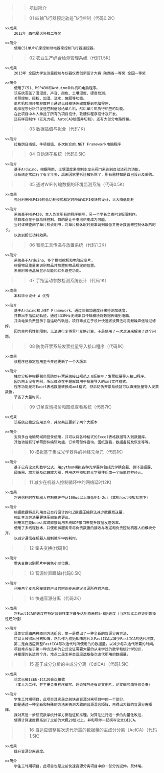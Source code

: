 >>项目简介

>>01 四轴飞行器预定轨迹飞行控制（代码0.2K）
    
    >>成果
        2012年 西电星火杯校二等奖
    
    >>简介
        使用C51单片机来控制继电器来控制飞行器遥控器。

>>02 农业生产综合检测管理系统（代码1.5K）

    >>成果
        2013年 全国大学生测量控制与仪器仪表创新设计大赛 陕西省一等奖 全国一等奖
    
    >>简介
        使用了C51、MSP430和Arduino单片机和电脑程序。
        该系统涵盖了温湿度、声音、颜色、土壤湿度、硬度检测、
        关照控制、授粉、加湿、浇水、施肥等功能。
        单片机检测环境参数并且通过无线模块传输数据到电脑程序，
        电脑程序分析并发送控制信号给单片机，然后单片机执行相应的功能。
        在此项目中本人承担了所有的项目设计、软硬件程序设计及开发，
        还有样品制作（亚克力板、AutoCAD绘图并切割），还有大部分电路焊接。

>>03 数据插值与拟合（代码1K）

    >>简介
        拉格朗日插值、牛顿插值、多次拟合的.NET Framework电脑程序

>>04 自动浇花系统（代码0.5K）

    >>简介
        基于Arduino，根据降雨、土壤湿度来控制水龙头阀门来达到自动浇花的功能，
        该系统正常运行了有半年多，后来因家里拆迁被拆除了，所有器材都是自己设计及采购。

>>05 通过WIFI传输数据的环境监测系统（代码0.5K）

    >>成果
        充分利用MSP430的低功耗模式和定时唤醒WIFI模块的设计，大大降低能耗

    >>简介
        系统基于MSP430，本人负责所有的程序编写，另一个学长负责PCB版图制作。
        项目难点在于低功耗控制，目的是让干电池供电成为可能。
        当时详细查阅了单片机说明书，将单片机休眠时频率调到最低并用计数器来控制休眠的时长，
        以达到超低功耗效果。

>>06 智能工具传递与放置系统（代码1.2K）

    >>简介
        系统基于Arduino、多个模拟舵机和电阻应变片，
        根据物品重量来识别物品并放置到物品规定的位置。
        系统附带液晶屏显示功能和红外遥控功能。

>>07 手指运动参数检测系统设计（代码1K）

    >>成果
        本科毕业设计 A 优秀
    
    >>简介
        基于Arduino和.NET Framework，通过三轴加速度计来检测加速度，
        并算出手指运动轨迹，通过433MHz无线串口传输模块将数据传输到电脑，
        并由电脑负责显示手指运动的轨迹。项目难点在于设计快速滤波算法将高频噪声信号过滤掉，
        因为单片机性能限制，无法进行复傅里叶变换计算，于是使用了一次滤波来解决了这个问题。

>>08 防伪开票系统发票批量导入接口程序（代码1K）

    >>成果
        该程序已稳定应用至今并还更新了一个大版本
    
    >>简介
        独立分析并根据税务局防伪开票系统接口规范3.0版编写了发票批量导入接口程序。
        因为网上没有先例，所以难点在于理解其用于批量导入的xml文件格式。
        程序功能是将Excel表格数据转换成xml格式，然后防伪开票系统就可以直接批量导入发票数据，
        节省了大量时间。

>>09 订单查询报价和图纸查看系统（代码7K）

    >>成果
        该系统已稳定应用至今，并总共还更新了两个大版本
    
    >>简介
        支持多台电脑局域网登录使用，并可以将各种格式的Excel表格数据导入到数据库。
        其他功能有订单零部件编辑功能，订单零部件查询，图纸查看，数据备份及恢复等等。

>>10 模拟基于集成光学器件的神经元单元（代码1K）

    >>简介
        基于已有论文和数学公式，用python模拟各种光学器件包括光学耦合器、微环谐振器、
        阈值器、放大器及运算放大器，并用这些模拟的光学器件组成一个简单的神经元。

>>11 减少在机器人控制循环中的网络延时(2K)

    >>成果
        将通信耗时在机器人控制循环中从100us以上降低到1-2us（本机host模拟状态下）

    >>简介
        根据数据特点利用自己自行设计的RLZ数据压缩算法减少数据发送量，
        相比主流方法要更快压缩率也更高。
        利用高性能boost库或直接调用系统UDP接口来提升数据发送效率，
        使用了多线程技术，并使用微服务来将负责数据的接收与发送和负责控制机器人的模块分开，
        以减少通信在机器人控制循环中的耗时。

>>12 霍夫变换(代码1K)

    >>简介
        霍夫变换识别照片中黄色小球位置。

>>13 音源位置跟踪(代码0.5K)

    >>简介
        利用两个麦克风接收的声音的时间差来确定音源所在的角度。

>>14 快速盲源分离（代码2K）

    >>成果
        将FastICA的速度在特定音频样本下最多达到原来的5-8倍速度（当然后续工作证明鲁棒性还欠佳）
    
    >>简介
        具体实现由两种原创方法组合，第一是提出了一种全新的盲源分离方法，
        可以大致得出分离矩阵，然后作为初始矩阵再代入FastICA以减少FastICA的迭代次数。
        第二是自适应调整FastICA每次迭代时所使用的的数据量，以减少每次迭代所需的时间。
        项目难点在于第一种方法中的公式论证需要大量的从未学过的数学和统计学知识，
        并推理的长达两个月。难点二是怎样自适应选取每次迭代所用的数据量。

>>15 基于成分分析的主成分分离（CdICA）（代码1.5K）

    >>成果
        论文已被IEEE-ICC20会议接收
        （本人为二作，并主要负责程序编写、理论推导还有论文图片，论文编写由导师负责）

    >>简介
        学生工时期项目，此项目其实是之前快速盲源分离项目中的一个部分，
        即是通过一种全新和特殊的方法来猜测大致的音源混合矩阵，再得出大致的盲源分离矩阵。
        我对其进一步研究数学统计学方面验证和推理，对算法进行进一步的向量化改进，
        使得计算速度提高到了之前的大概20倍以上，并和导师一起撰写论文CdICA。

>>16 自适应调整每次迭代所需的数据量的主成分分离（AeICA）（代码1.5K）

    >>成果
        提升盲源分离速度。

    >>简介
        学生工时期项目，此项目也是之前快速盲源分离项目中的一部分的延伸。具体略。

